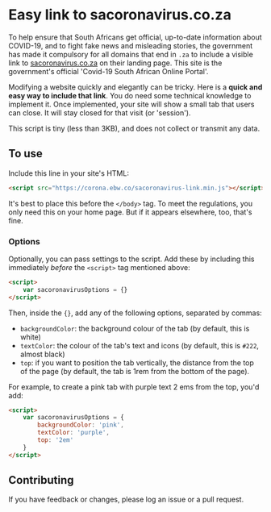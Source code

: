 # Easy link to sacoronavirus.co.za

To help ensure that South Africans get official, up-to-date information about COVID-19, and to fight fake news and misleading stories, the government has made it compulsory for all domains that end in `.za` to include a visible link to [sacoronavirus.co.za](https://sacoronavirus.co.za) on their landing page. This site is the government's official 'Covid-19 South African Online Portal'.

Modifying a website quickly and elegantly can be tricky. Here is a **quick and easy way to include that link**. You do need some technical knowledge to implement it. Once implemented, your site will show a small tab that users can close. It will stay closed for that visit (or 'session').

This script is tiny (less than 3KB), and does not collect or transmit any data.

## To use

Include this line in your site's HTML:

``` html
<script src="https://corona.ebw.co/sacoronavirus-link.min.js"></script>
```

It's best to place this before the `</body>` tag. To meet the regulations, you only need this on your home page. But if it appears elsewhere, too, that's fine.

### Options

Optionally, you can pass settings to the script. Add these by including this immediately *before* the `<script>` tag mentioned above:

```html
<script>
    var sacoronavirusOptions = {}
</script>
```

Then, inside the `{}`, add any of the following options, separated by commas:

- `backgroundColor`: the background colour of the tab (by default, this is white)
- `textColor`: the colour of the tab's text and icons (by default, this is `#222`, almost black)
- `top`: if you want to position the tab vertically, the distance from the top of the page (by default, the tab is 1rem from the bottom of the page).

For example, to create a pink tab with purple text 2 ems from the top, you'd add:

```html
<script>
    var sacoronavirusOptions = {
        backgroundColor: 'pink',
        textColor: 'purple',
        top: '2em'
    }
</script>
```

## Contributing

If you have feedback or changes, please log an issue or a pull request.
